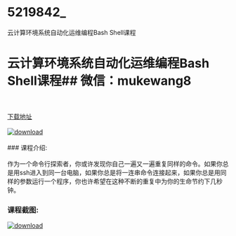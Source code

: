 # 5219842_
云计算环境系统自动化运维编程Bash Shell课程
# 云计算环境系统自动化运维编程Bash Shell课程## 微信：mukewang8
<br/></br>[下载地址](http://www.36tz.cn/article/5219842 "下载地址")
<br/></br>[![download](http://36tz.cn/muke_img/2021_05_1-28-300x183.png "下载地址")](http://www.36tz.cn/article/5219842 "下载地址")
<br/></br>### 课程介绍:<br/></br>作为一个命令行探索者，你或许发现你自己一遍又一遍重复同样的命令。如果你总是用ssh进入到同一台电脑，如果你总是将一连串命令连接起来，如果你总是用同样的参数运行一个程序，你也许希望在这种不断的重复中为你的生命节约下几秒钟。

### 课程截图:
[![download](http://36tz.cn/muke_img/2021_05_2-31.png "下载地址")](http://www.36tz.cn/article/5219842 "下载地址")
